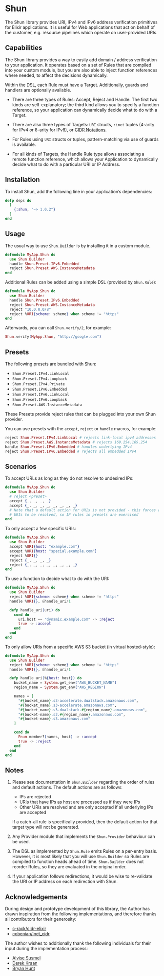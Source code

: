 # Shun

The Shun library provides URI, IPv4 and IPv6 address verification primitives for Elixir applications. It is useful for Web applications that act on behalf of the customer, e.g. resource pipelines which operate on user-provided URIs.

## Capabilities

The Shun library provides a way to easily add domain / address verification to your application. It operates based on a set of Rules that are compiled into your custom module, but you are also able to inject function references where needed, to affect the decisions dynamically.

Within the DSL, each Rule must have a Target. Additionally, guards and handlers are optionally available.

-  There are three types of Rules: Accept, Reject and Handle. The first two kinds are self-explanatory; the third kind allows you to specify a function reference, so your application can dynamically decide what to do with a Target.

-  There are also three types of Targets: `URI` structs, `:inet` tuples (4-arity for IPv4 or 8-arity for IPv8), or [CIDR Notations][1].

-  For Rules using `URI` structs or tuples, pattern-matching via use of guards is available.

-  For all kinds of Targets, the Handle Rule type allows associating a remote function reference, which allows your Application to dynamically decide what to do with a particular URI or IP Address.

[1]: https://en.wikipedia.org/wiki/Classless_Inter-Domain_Routing

## Installation

To install Shun, add the following line in your application’s dependencies:

```elixir
defp deps do
  [
    {:shun, "~> 1.0.2"}
  ]
end
```

## Usage

The usual way to use `Shun.Builder` is by installing it in a custom module.

```elixir
defmodule MyApp.Shun do
  use Shun.Builder
  handle Shun.Preset.IPv6.Embedded
  reject Shun.Preset.AWS.InstanceMetadata
end
```

Additional Rules can be added using a simple DSL (provided by `Shun.Rule`):

```elixir
defmodule MyApp.Shun do
  use Shun.Builder
  handle Shun.Preset.IPv6.Embedded
  reject Shun.Preset.AWS.InstanceMetadata
  reject "10.0.0.0/8"
  reject %URI{scheme: scheme} when scheme != "https"
end
```

Afterwards, you can call `Shun.verify/2`, for example:

```elixir
Shun.verify(MyApp.Shun, "http://google.com")
```

## Presets

The following presets are bundled with Shun:

- `Shun.Preset.IPv4.LinkLocal`
- `Shun.Preset.IPv4.Loopback`
- `Shun.Preset.IPv4.Private`
- `Shun.Preset.IPv6.Embedded`
- `Shun.Preset.IPv6.LinkLocal`
- `Shun.Preset.IPv6.Loopback`
- `Shun.Preset.AWS.InstanceMetadata`

These Presets provide reject rules that can be plugged into your own Shun provider.

You can use presets with the `accept`, `reject` or `handle` macros, for example:

```elixir
reject Shun.Preset.IPv4.LinkLocal # rejects link-local ipv4 addresses
reject Shun.Preset.AWS.InstanceMetadata # rejects 169.254.169.254
handle Shun.Preset.IPv6.Embedded # handles underlying IPv4
reject Shun.Preset.IPv6.Embedded # rejects all embedded IPv4
```

## Scenarios

To accept URLs as long as they do not resolve to undesired IPs:

```elixir
defmodule MyApp.Shun do
  use Shun.Builder
  # reject <preset>
  accept {_, _, _, _}
  accept {_, _, _, _, _, _, _, _}
  # Note that a default action for URIs is not provided - this forces all
  # URIs to be resolved, so IP rules in presets are exercised
end
```

To only accept a few specific URIs:

```elixir
defmodule MyApp.Shun do
  use Shun.Builder
  accept %URI{host: "example.com"}
  accept %URI{host: "special.example.com"}
  reject %URI{} 
  reject {_, _, _, _}
  reject {_, _, _, _, _, _, _, _}
end
```

To use a function to decide what to do with the URI:

```elixir
defmodule MyApp.Shun do
  use Shun.Builder
  reject %URI{scheme: scheme} when scheme != "https"
  handle %URI{}, &handle_uri/1

  defp handle_uri(uri) do
    cond do
      uri.host == "dynamic.example.com" -> :reject
      true -> :accept
    end
  end
end
```

To only allow URIs from a specific AWS S3 bucket (in virtual hosted-style):

```elixir
defmodule MyApp.Shun do
  use Shun.Builder
  reject %URI{scheme: scheme} when scheme != "https"
  handle %URI{}, &handle_uri/1

  defp handle_uri(%{host: host}) do
    bucket_name = System.get_env("AWS_BUCKET_NAME")
    region_name = System.get_env("AWS_REGION")

    names = [
      "#{bucket_name}.s3-accelerate.dualstack.amazonaws.com",
      "#{bucket_name}.s3-accelerate.amazonaws.com",
      "#{bucket_name}.s3.dualstack.#{region_name}.amazonaws.com",
      "#{bucket-name}.s3.#{region_name}.amazonaws.com",
      "#{bucket-name}.s3.amazonaws.com"
    ]

    cond do
      Enum.member?(names, host) -> :accept
      true -> :reject
    end
  end
end
```

## Notes

1.  Please see documentation in `Shun.Builder` regarding the order of rules and default actions. The default actions are as follows:

    - IPs are rejected
    - URIs that have IPs as host are processed as if they were IPs
    - Other URIs are resolved and are only accepted if all underlying IPs are accepted

    If a catch-all rule is specifically provided, then the default action for that target type will not be generated.

2.  Any Provider module that implements the `Shun.Provider` behaviour can be used.

3.  The DSL as implemented by `Shun.Rule` emits Rules on a per-entry basis. However, it is most likely that you will use `Shun.Builder` so Rules are compiled to function heads ahead of time. `Shun.Builder` does not reorder Rules, so they are evaluated in the original order.

4.  If your application follows redirections, it would be wise to re-validate the URI or IP address on each redirection with Shun.

## Acknowledgements

During design and prototype development of this library, the Author has drawn inspiration from the following implementations, and therefore thanks all contributors for their generosity:

- [c-rack/cidr-elixir](https://github.com/c-rack/cidr-elixir)
- [cobenian/inet_cidr](https://github.com/Cobenian/inet_cidr)

The author wishes to additionally thank the following individuals for their input during the implementation process:

- [Alvise Susmel](https://github.com/alvises)
- [Derek Kraan](https://github.com/derekkraan)
- [Bryan Hunt](https://github.com/mergefailure)
